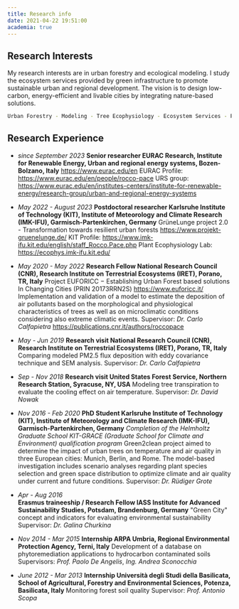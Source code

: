 ```yaml
---
title: Research info
date: 2021-04-22 19:51:00
academia: true
---
```

## Research Interests

My research interests are in urban forestry and ecological modeling. I study the ecosystem services provided by green infrastructure to promote sustainable urban and regional development. The vision is to design low-carbon, energy-efficient and livable cities by integrating nature-based solutions.
``` bash
Urban Forestry - Modeling - Tree Ecophysiology - Ecosystem Services - PhytoTechnologies - Green Cities
```

## Research Experience

-   *since September 2023*
    **Senior researcher 
    EURAC Research, Institute for Renewable Energy, Urban and regional energy systems, Bozen-Bolzano, Italy**
    https://www.eurac.edu/en 
    EURAC Profile: https://www.eurac.edu/en/people/rocco-pace 
    URS group: https://www.eurac.edu/en/institutes-centers/institute-for-renewable-energy/research-group/urban-and-regional-energy-systems 

-   *May 2022 - August 2023*
    **Postdoctoral researcher 
    Karlsruhe Institute of Technology (KIT), Institute of Meteorology and Climate Research (IMK-IFU), Garmisch-Partenkirchen, Germany**
    GrüneLunge project 2.0 - Transformation towards resilient urban forests
    https://www.projekt-gruenelunge.de/
    KIT Profile: https://www.imk-ifu.kit.edu/english/staff_Rocco.Pace.php
    Plant Ecophysiology Lab: https://ecophys.imk-ifu.kit.edu/ 

-   *May 2020 - May 2022*
    **Research Fellow 
    National Research Council (CNR), Research Institute on Terrestrial Ecosystems (IRET), Porano, TR, Italy**
    Project EUFORICC − Establishing Urban Forest based solutions In Changing Cities
    (PRIN 20173RRN2S) https://www.euforicc.it/
    Implementation and validation of a model to estimate the deposition of air pollutants based on the morphological and physiological characteristics of trees as well as on microclimatic conditions considering also extreme climatic events.
    Supervisor: _Dr. Carlo Calfapietra_
    https://publications.cnr.it/authors/roccopace

-   *May - Jun 2019*
    **Research visit
    National Research Council (CNR), Research Institute on Terrestrial Ecosystems (IRET), Porano, TR, Italy**
    Comparing modeled PM2.5 flux deposition with eddy covariance technique and SEM analysis. 
    Supervisor: _Dr. Carlo Calfapietra_

-   *Sep - Nov 2018*
    **Research visit
    United States Forest Service, Northern Research Station, Syracuse, NY, USA**
    Modeling tree transpiration to evaluate the cooling effect on air temperature. 
    Supervisor: _Dr. David Nowak_

-   *Nov 2016 - Feb 2020*
    **PhD Student
    Karlsruhe Institute of Technology (KIT), Institute of Meteorology and Climate Research (IMK-IFU), Garmisch-Partenkirchen, Germany**
    _Completion of the Helmholtz Graduate School KIT-GRACE (Graduate School for Climate and Environment) qualification program_
    Green2clean project aimed to determine the impact of urban trees on temperature and air quality in three European cities: Munich, Berlin, and Rome. The model-based investigation includes scenario analyses regarding plant species selection and green space distribution to optimize climate and air quality under current and future conditions.
    Supervisor: _Dr. Rüdiger Grote_

-   *Apr - Aug 2016*    
    **Erasmus traineeship / Research Fellow
    IASS Institute for Advanced Sustainability Studies, Potsdam, Brandenburg, Germany**
    "Green City" concept and indicators for evaluating environmental sustainability
    Supervisor: _Dr. Galina Churkina_

-   *Nov 2014 - Mar 2015*
    **Internship
    ARPA Umbria, Regional Environmental Protection Agency, Terni, Italy**
    Development of a database on phytoremediation applications to hydrocarbon contaminated soils
    Supervisors: _Prof. Paolo De Angelis_, _Ing. Andrea Sconocchia_

-   *June 2012 - Mar 2013*
    **Internship
    Università degli Studi della Basilicata, School of Agricultural, Forestry and Environmental Sciences, Potenza, Basilicata, Italy**
    Monitoring forest soil quality
    Supervisor: _Prof. Antonio Scopa_
